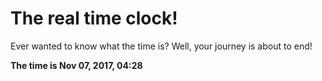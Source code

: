 # The real time clock!

Ever wanted to know what the time is? Well, your journey is about to end!

**The time is Nov 07, 2017, 04:28**